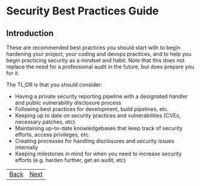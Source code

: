 # Security Best Practices Guide

## Introduction 

These are recommended best practices you should start with to begin hardening your project, your coding and devops practices, and to help you begin practicing security as a mindset and habit. Note that this does not replace the need for a professional audit in the future, but does prepare you for it.

The TL;DR is that you should consider:

* Having a private security reporting pipeline with a designated handler and public vulnerability disclosure process
* Following best practices for development, build pipelines, etc.
* Keeping up to date on security practices and vulnerabilities (CVEs, necessary patches, etc)
* Maintaining up-to-date knowledgebases that keep track of security efforts, access privileges, etc.
* Creating processes for handling disclosures and security issues internally
* Keeping milestones in mind for when you need to increase security efforts (e.g. harden further, get an audit, etc)

|  |  |
| :---  | ---:  |
| [Back](./README.md)  | [Next](02-pipeline.md)  |


